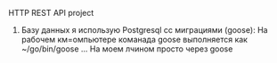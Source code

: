 HTTP REST API project

1) Базу данных я использую Postgresql сс миграциями (goose):
На рабочем км=омпьютере команада goose выполняется как  ~/go/bin/goose ... 
На моем лчином просто через goose